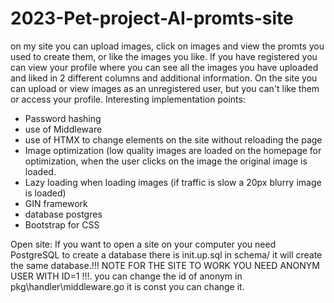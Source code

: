 # 2023-Pet-project-AI-promts-site
on my site you can upload images, click on images and view the promts you used to create them, or like the images you like. If you have registered you can view your profile where you can see all the images you have uploaded and liked in 2 different columns and additional information.
 On the site you can upload or view images as an unregistered user, but you can't like them or access your profile.
Interesting implementation points:
- Password hashing
- use of Middleware
- use of HTMX to change elements on the site without reloading the page
- Image optimization (low quality images are loaded on the homepage for optimization, when the user clicks on the image the original image is loaded.
- Lazy loading when loading images (if traffic is slow a 20px blurry image is loaded)
- GIN framework 
- database postgres 
- Bootstrap for CSS 

Open site:
If you want to open a site on your computer you need PostgreSQL to create a database there is init.up.sql in schema/ it will create the same database.!!! NOTE FOR THE SITE TO WORK YOU NEED ANONYM USER WITH ID=1 !!!. you can change the id of anonym in pkg\handler\middleware.go it is const you can change it.
